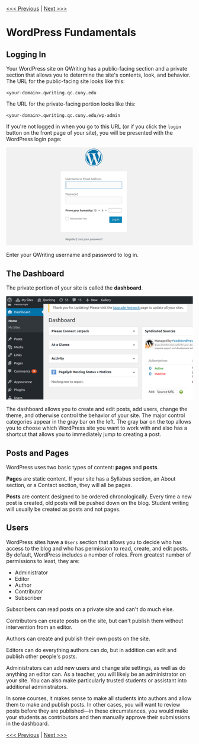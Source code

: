 [<<< Previous](qwriting.md) | [Next >>>](posts.md)

# WordPress Fundamentals

## Logging In

Your WordPress site on QWriting has a public-facing section and a private section that allows you to determine the site's contents, look, and behavior. The URL for the public-facing site looks like this:

    <your-domain>.qwriting.qc.cuny.edu
	
The URL for the private-facing portion looks like this:	

    <your-domain>.qwriting.qc.cuny.edu/wp-admin
	
If you're not logged in when you go to this URL (or if you click the `login` button on the front page of your site), you will be presented with the WordPress login page: 

![WordPress login screenshot](wp-login.png)

Enter your QWriting username and password to log in.

## The Dashboard

The private portion of your site is called the **dashboard**.

![screenshot of the dashboard](dashboard.png)

The dashboard allows you to create and edit posts, add users, change the theme, and otherwise control the behavior of your site. The major control categories appear in the gray bar on the left. The gray bar on the top allows you to choose which WordPress site you want to work with and also has a shortcut that allows you to immediately jump to creating a post.

## Posts and Pages

WordPress uses two basic types of content: **pages** and **posts**.

**Pages** are static content. If your site has a Syllabus section, an About section, or a Contact section, they will all be pages.

**Posts** are content designed to be ordered chronologically. Every time a new post is created, old posts will be pushed down on the blog. Student writing will usually be created as posts and not pages.

## Users

WordPress sites have a `Users` section that allows you to decide who has access to the blog and who has permission to read, create, and edit posts. By default, WordPress includes a number of roles. From greatest number of permissions to least, they are:

- Administrator
- Editor
- Author
- Contributor
- Subscriber

Subscribers can read posts on a private site and can't do much else.

Contributors can create posts on the site, but can't publish them without intervention from an editor.

Authors can create and publish their own posts on the site.

Editors can do everything authors can do, but in addition can edit and publish other people's posts.

Administrators can add new users and change site settings, as well as do anything an editor can. As a teacher, you will likely be an administrator on your site. You can also make particularly trusted students or assistant into additional administrators.

In some courses, it makes sense to make all students into authors and allow them to make and publish posts. In other cases, you will want to review posts before they are published—in these circumstances, you would make your students as contributors and then manually approve their submissions in the dashboard.





[<<< Previous](qwriting.md) | [Next >>>](posts.md)
